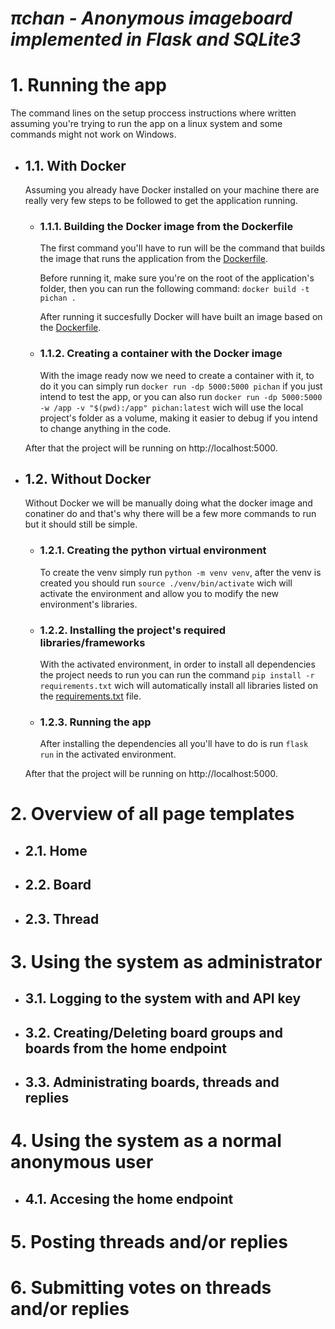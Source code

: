 # *πchan - Anonymous imageboard implemented in Flask and SQLite3*

# 1. Running the app

The command lines on the setup proccess instructions where written assuming you're trying to run the app on a linux system and some commands might not work on Windows.

- ## 1.1. With Docker
    Assuming you already have Docker installed on your machine there are really very few steps to be followed to get the application running.

    - ### 1.1.1. Building the Docker image from the Dockerfile

        The first command you'll have to run will be the command that builds the image that runs the application from the [Dockerfile](Dockerfile).

        Before running it, make sure you're on the root of the application's folder, then you can run the following command: `docker build -t pichan .`

        After running it succesfully Docker will have built an image based on the [Dockerfile](Dockerfile).

    - ### 1.1.2. Creating a container with the Docker image

        With the image ready now we need to create a container with it, to do it you can simply run `docker run -dp 5000:5000 pichan` if you just intend to test the app, or you can also run `docker run -dp 5000:5000 -w /app -v "$(pwd):/app" pichan:latest` wich will use the local project's folder as a volume, making it easier to debug if you intend to change anything in the code.

    After that the project will be running on http://localhost:5000.

- ## 1.2. Without Docker
    Without Docker we will be manually doing what the docker image and conatiner do and that's why there will be a few more commands to run but it should still be simple.

    - ### 1.2.1. Creating the python virtual environment

        To create the venv simply run `python -m venv venv`, after the venv is created you should run `source ./venv/bin/activate` wich will activate the environment and allow you to modify the new environment's libraries.

    - ### 1.2.2. Installing the project's required libraries/frameworks
        
        With the activated environment, in order to install all dependencies the project needs to run you can run the command `pip install -r requirements.txt` wich will automatically install all libraries listed on the [requirements.txt](requirements.txt) file.

    - ### 1.2.3. Running the app

        After installing the dependencies all you'll have to do is run `flask run` in the activated environment.

    After that the project will be running on http://localhost:5000.


# 2. Overview of all page templates

- ## 2.1. Home

- ## 2.2. Board

- ## 2.3. Thread


# 3. Using the system as administrator

- ## 3.1. Logging to the system with and API key

- ## 3.2. Creating/Deleting board groups and boards from the home endpoint

- ## 3.3. Administrating boards, threads and replies


# 4. Using the system as a normal anonymous user

- ## 4.1. Accesing the home endpoint


# 5. Posting threads and/or replies


# 6. Submitting votes on threads and/or replies
